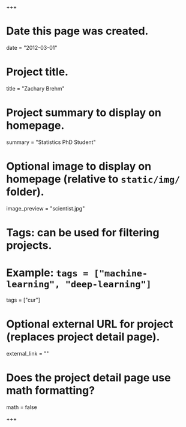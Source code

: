 +++
# Date this page was created.
date = "2012-03-01"

# Project title.
title = "Zachary Brehm"

# Project summary to display on homepage.
summary = "Statistics PhD Student"

# Optional image to display on homepage (relative to `static/img/` folder).
image_preview = "scientist.jpg"

# Tags: can be used for filtering projects.
# Example: `tags = ["machine-learning", "deep-learning"]`
tags = ["cur"]

# Optional external URL for project (replaces project detail page).
external_link = ""

# Does the project detail page use math formatting?
math = false

+++

